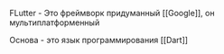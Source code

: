 FLutter - Это фреймворк придуманный  [[Google]], он мультиплатформенный

Основа - это язык программирования [[Dart]]